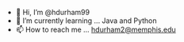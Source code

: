 - 👋 Hi, I’m @hdurham99
- 🌱 I’m currently learning ... Java and Python
- 📫 How to reach me ... hdurham2@memphis.edu

<!---
hdurham99/hdurham99 is a ✨ special ✨ repository because its `README.md` (this file) appears on your GitHub profile.
You can click the Preview link to take a look at your changes.
--->
